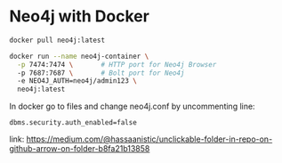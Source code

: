 # Neo4j with Docker

```bash
docker pull neo4j:latest
```

```bash
docker run --name neo4j-container \
  -p 7474:7474 \       # HTTP port for Neo4j Browser
  -p 7687:7687 \       # Bolt port for Neo4j
  -e NEO4J_AUTH=neo4j/admin123 \  
  neo4j:latest         
```


In docker go to files and change neo4j.conf by uncommenting line:

``dbms.security.auth_enabled=false``


link: https://medium.com/@hassaanistic/unclickable-folder-in-repo-on-github-arrow-on-folder-b8fa21b13858
